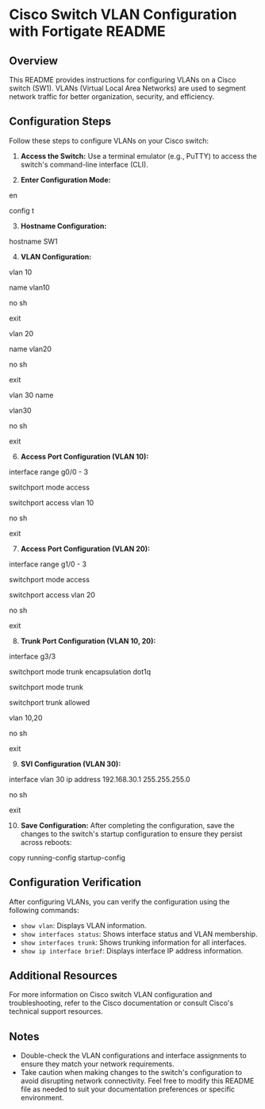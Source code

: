 # Cisco Switch VLAN Configuration with Fortigate README

## Overview
This README provides instructions for configuring VLANs on a Cisco switch (SW1). VLANs (Virtual Local Area Networks) are used to segment network traffic for better organization, security, and efficiency.

## Configuration Steps
Follow these steps to configure VLANs on your Cisco switch:

1. **Access the Switch:** Use a terminal emulator (e.g., PuTTY) to access the switch's command-line interface (CLI).

2. **Enter Configuration Mode:**

en 

config t


3. **Hostname Configuration:**

hostname SW1
 

4. **VLAN Configuration:**

vlan 10 

name vlan10 

no sh 

exit

vlan 20 

name vlan20 

no sh 

exit

vlan 30 name 

vlan30 

no sh 

exit

 

6. **Access Port Configuration (VLAN 10):**

interface range g0/0 - 3 

switchport mode access 

switchport access vlan 10 

no sh 

exit

 

7. **Access Port Configuration (VLAN 20):**

interface range g1/0 - 3 

switchport mode access 

switchport access vlan 20 

no sh 

exit

 

8. **Trunk Port Configuration (VLAN 10, 20):**

interface g3/3 

switchport mode trunk encapsulation dot1q 

switchport mode trunk 

switchport trunk allowed 

vlan 10,20 

no sh 

exit
 

9. **SVI Configuration (VLAN 30):**

interface vlan 30 ip address 192.168.30.1 255.255.255.0 

no sh 

exit


10. **Save Configuration:**
After completing the configuration, save the changes to the switch's startup configuration to ensure they persist across reboots:

copy running-config startup-config


## Configuration Verification
After configuring VLANs, you can verify the configuration using the following commands:

- `show vlan`: Displays VLAN information.
- `show interfaces status`: Shows interface status and VLAN membership.
- `show interfaces trunk`: Shows trunking information for all interfaces.
- `show ip interface brief`: Displays interface IP address information.

## Additional Resources
For more information on Cisco switch VLAN configuration and troubleshooting, refer to the Cisco documentation or consult Cisco's technical support resources.

## Notes
- Double-check the VLAN configurations and interface assignments to ensure they match your network requirements.
- Take caution when making changes to the switch's configuration to avoid disrupting network connectivity.
Feel free to modify this README file as needed to suit your documentation preferences or specific environment.

